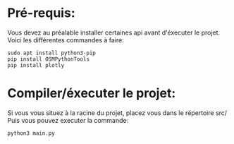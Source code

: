 # Pré-requis:
Vous devez au préalable installer certaines api avant d'éxecuter le projet.
Voici les différentes commandes à faire:

```
sudo apt install python3-pip
pip install OSMPythonTools
pip install plotly
```

# Compiler/éxecuter le projet:
Si vous vous situez à la racine du projet, placez vous dans le répertoire src/ 
Puis vous pouvez executer la commande:

```
python3 main.py
```
